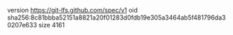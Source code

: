 version https://git-lfs.github.com/spec/v1
oid sha256:8c81bbba52151a8821a20f01283d0fdb19e305a3464ab5f481796da30207e633
size 4161
